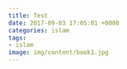 ```yaml
---
title: Test
date: 2017-09-03 17:05:01 +0000
categories: islam
tags:
- islam
image: img/content/book1.jpg
---
```

